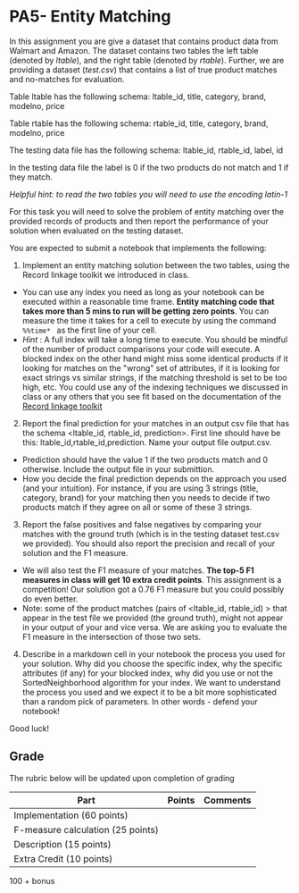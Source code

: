 # PA5- Entity Matching 


In this assignment you are give a  dataset that contains product data from Walmart and Amazon. The dataset contains two tables the left table (denoted by *ltable*), and the right table (denoted by *rtable*). Further, we are providing a dataset (*test.csv*) that contains a list of true product matches and no-matches for evaluation.

Table ltable has the following schema: ltable_id, title, category, brand, modelno, price

Table rtable has the following schema: rtable_id, title, category, brand, modelno, price

The testing data file has the following schema: ltable_id, rtable_id, label, id 

In the testing data file the label is 0 if the two products do not match and 1 if they match. 

*Helpful hint: to read the two tables you will need to use the encoding latin-1*

For this task you will need to solve the problem of entity matching over the provided records of products and then report the performance of your solution when evaluated on the testing dataset. 

You are expected to submit a notebook that implements the following:

1. Implement an entity matching solution between the two tables, using the Record linkage toolkit we introduced in class.
  + You can use any index you need as long as your notebook can be executed within a reasonable time frame. **Entity matching code that takes more than 5 mins to run will be getting zero points**. You can measure the time it takes for a cell to execute by using the command <code> %%time* </code> as the first line of your cell. 
  + *Hint* : A full index will take a long time to execute. You should be mindful of the number of product comparisons your code will execute. A blocked index on the other hand might miss some identical products if it looking for matches on the "wrong" set of attributes, if it is looking for exact strings vs similar strings, if the matching threshold is set to be too high, etc. You could use any of the indexing techniques we discussed in class or any others that you see fit based on the documentation of the [Record linkage toolkit](https://recordlinkage.readthedocs.io/en/latest/about.html) 
  
2. Report the final prediction for your matches in an output csv file that has the schema <ltable_id, rtable_id, prediction>. First line should have be this: ltable_id,rtable_id,prediction. Name your output file output.csv. 
  + Prediction should have the value 1 if the two products match and 0 otherwise. Include the output file in your submittion. 
  + How you decide the final prediction depends on the approach you used (and your intuition). For instance, if you are using 3 strings (title, category, brand) for your matching then you needs to decide if two products match if they agree on all or some of these 3 strings. 
  
3. Report the false positives and false negatives by comparing your matches with the ground truth (which is in the testing dataset test.csv we provided). You should also report the precision and recall of your solution and the F1 measure. 
  + We will also test the F1 measure of your matches. **The top-5 F1 measures in class will get 10 extra credit points**. This assignment is a competition!  Our solution got a 0.76 F1 measure but you could possibly do even better.  
  + Note: some of the product matches  (pairs of <ltable_id, rtable_id) > that appear in the test file we provided (the ground truth), might not appear in your  output of your and vice versa. We are asking you to evaluate the F1 measure in the intersection of those two sets. 
  
4. Describe in a markdown cell in your notebook the process you used for your solution. Why did you choose the specific index, why the specific attributes (if any) for your blocked index, why did you use or not the SortedNeighborhood algorithm for your index. We want to understand the process you used and we expect it to be  a bit more sophisticated  than  a random pick of parameters. In other words - defend your notebook! 

Good luck! 


## Grade 
The rubric below will be updated upon completion of grading 

<table>
  <thead>
    <tr>
      <th>Part</th>
      <th>Points</th>
      <th>Comments</th>
    </tr>
  </thead>
  <tbody>
    <tr>
      <td>Implementation (60 points)</td>
      <td></td>
      <td></td>
    </tr>
    <tr>
      <td>F-measure calculation  (25 points) </td>
      <td></td>
      <td></td>
    </tr>
    <tr>
      <td> Description  (15 points) </td>
      <td></td>
      <td></td>
    </tr>
     <tr>
      <td>Extra Credit  (10 points) </td>
      <td></td>
      <td></td>
    </tr>
     </tr>
  </tbody>
</table>
100 + bonus 
